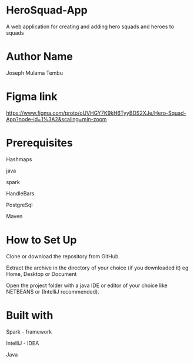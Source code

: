 # HeroSquad-App


A web application for creating and adding hero squads and heroes to squads

# Author Name

Joseph Mulama Tembu
# Figma link
https://www.figma.com/proto/oUVHGY7K9kH6TyyBDS2XJe/Hero-Squad-App?node-id=1%3A2&scaling=min-zoom

# Prerequisites
Hashmaps

java

spark

HandleBars

PostgreSql

Maven

# How to Set Up


  Clone or download the repository from GitHub.
  
  Extract the archive in the directory of your choice (if you downloaded it) eg Home, Desktop or Document
  
  
  Open the project folder with a java IDE or editor of your choice like NETBEANS or (IntelliJ recommended).

# Built with
Spark - framework

 IntelliJ - IDEA
 
 Java
 